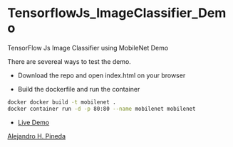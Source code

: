 # TensorflowJs_ImageClassifier_Demo
 TensorFlow Js Image Classifier using MobileNet Demo

There are severeal ways to test the demo.

- Download the repo and open index.html on your browser

- Build the dockerfile and run the container

```bash
docker docker build -t mobilenet .
docker container run -d -p 80:80 --name mobilenet mobilenet
```

- [Live Demo](https://alehpineda.github.io/tfjs_image_classifier_demo/)

[Alejandro H. Pineda](https://alehpineda.github.io/online-cv/)